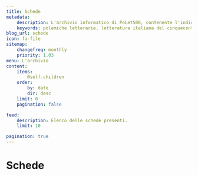 ```yaml
---
title: Schede
metadata:
    description: L'archivio informatico di PoLet500, contenente l'indice delle schede delle polemiche letterarie del Cinquecento italiano.
    keywords: polemiche letterarie, letteratura italiana del cinquecento
blog_url: schede
icon: fa-file
sitemap:
    changefreq: monthly
    priority: 1.03
menu: L'archivio
content:
    items: 
        @self.children
    order:
        by: date
        dir: desc
    limit: 0
    pagination: false

feed:
    description: Elenco delle schede presenti.
    limit: 10

pagination: true
---
```


# Schede
